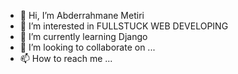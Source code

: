 - 👋 Hi, I’m Abderrahmane Metiri
- 👀 I’m interested in FULLSTUCK WEB DEVELOPING
- 🌱 I’m currently learning Django 
- 💞️ I’m looking to collaborate on ...
- 📫 How to reach me ...

<!---
Abdou-MTR/Abdou-MTR is a ✨ special ✨ repository because its `README.md` (this file) appears on your GitHub profile.
You can click the Preview link to take a look at your changes.
--->
